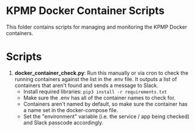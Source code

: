 # KPMP Docker Container Scripts 
This folder contains scripts for managing and monitoring the KPMP Docker containers.

# Scripts
1. **docker_container_check.py**: Run this manually or via cron to check the running containers against the list in the .env file. It outputs a list of containers that aren't found and sends a message to Slack.
   - Install required libraries: `pip3 install -r requirements.txt` 
   - Make sure the .env has all of the container names to check for.
   - Containers aren't named by default, so make sure the container has a name set in the docker-compose file.
   - Set the "environment" variable (i.e. the service / app being checked) and Slack passcode accordingly. 
